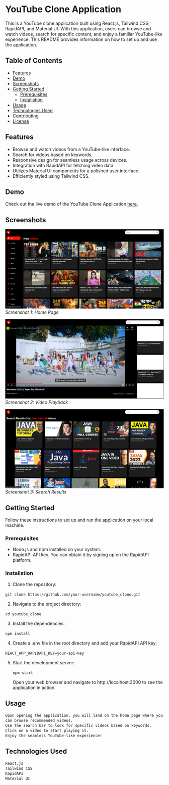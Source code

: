 # YouTube Clone Application

This is a YouTube clone application built using React.js, Tailwind CSS, RapidAPI, and Material UI. With this application, users can browse and watch videos, search for specific content, and enjoy a familiar YouTube-like experience. This README provides information on how to set up and use the application.

## Table of Contents

- [Features](#features)
- [Demo](#demo)
- [Screenshots](#screenshots)
- [Getting Started](#getting-started)
  - [Prerequisites](#prerequisites)
  - [Installation](#installation)
- [Usage](#usage)
- [Technologies Used](#technologies-used)
- [Contributing](#contributing)
- [License](#license)

## Features

- Browse and watch videos from a YouTube-like interface.
- Search for videos based on keywords.
- Responsive design for seamless usage across devices.
- Integration with RapidAPI for fetching video data.
- Utilizes Material UI components for a polished user interface.
- Efficiently styled using Tailwind CSS.

## Demo

Check out the live demo of the YouTube Clone Application [here](https://your-demo-link.com).

## Screenshots

![Home Page](screenshots/home.png)
_Screenshot 1: Home Page_

![Video Playback](screenshots/playback.png)
_Screenshot 2: Video Playback_

![Search Feature](screenshots/search.png)
_Screenshot 3: Search Results_

## Getting Started

Follow these instructions to set up and run the application on your local machine.

### Prerequisites

- Node.js and npm installed on your system.
- RapidAPI API key. You can obtain it by signing up on the RapidAPI platform.

### Installation

1. Clone the repository:

`git clone https://github.com/your-username/youtube_clone.git`

2. Navigate to the project directory:

`cd youtube_clone`

3. Install the dependencies:

`npm install`

4. Create a .env file in the root directory and add your RapidAPI API key:

`REACT_APP_RAPIDAPI_KEY=your-api-key`

5. Start the development server:

   `npm start`

   Open your web browser and navigate to http://localhost:3000 to see the application in action.

## Usage

    Upon opening the application, you will land on the home page where you can browse recommended videos.
    Use the search bar to look for specific videos based on keywords.
    Click on a video to start playing it.
    Enjoy the seamless YouTube-like experience!

## Technologies Used

    React.js
    Tailwind CSS
    RapidAPI
    Material UI
